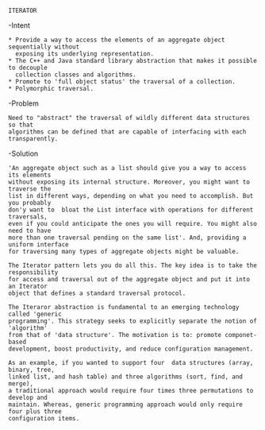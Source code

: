     ITERATOR

-Intent

    * Provide a way to access the elements of an aggregate object sequentially without
      exposing its underlying representation.
    * The C++ and Java standard library abstraction that makes it possible to decouple
      collection classes and algorithms.
    * Promote to 'full object status' the traversal of a collection.
    * Polymorphic traversal. 
    
-Problem

    Need to "abstract" the traversal of wildly different data structures so that 
    algorithms can be defined that are capable of interfacing with each transparently.
    
-Solution

    'An aggregate object such as a list should give you a way to access its elements
    without exposing its internal structure. Moreover, you might want to traverse the
    list in different ways, depending on what you need to accomplish. But you probably
    don'y want to  bloat the List interface with operations for different traversals,
    even if you could anticipate the ones you will require. You might also need to have
    more than one traversal pending on the same list'. And, providing a uniform interface
    for traversing many types of aggregate objects might be valuable. 
    
    The Iterator pattern lets you do all this. The key idea is to take the responsibility
    for access and traversal out of the aggregate object and put it into an Iterator
    object that defines a standard traversal protocol.
    
    The Iteraror abstraction is fundamental to an emerging technology called 'generic
    programming'. This strategy seeks to explicitly separate the notion of 'algorithm'
    from that of 'data structure'. The motivation is to: promote componet-based
    development, boost productivity, and reduce configuration management. 
    
    As an example, if you wanted to support four  data structures (array, binary, tree,
    linked list, and hash table) and three algorithms (sort, find, and merge),
    a traditional approach would require four times three permutations to develop and
    maintain. Whereas, generic programming approach would only require four plus three
    configuration items. 
    